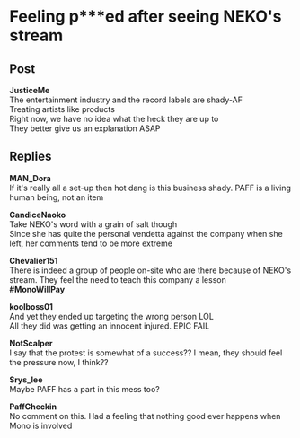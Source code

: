 # Feeling p***ed after seeing NEKO's stream
## Post
**JusticeMe**<br>
The entertainment industry and the record labels are shady-AF<br>
Treating artists like products<br>
Right now, we have no idea what the heck they are up to<br>
They better give us an explanation ASAP
## Replies
**MAN_Dora**<br>
If it's really all a set-up then hot dang is this business shady. PAFF is a living human being, not an item

**CandiceNaoko**<br>
Take NEKO's word with a grain of salt though<br>
Since she has quite the personal vendetta against the company when she left, her comments tend to be more extreme

**Chevalier151**<br>
There is indeed a group of people on-site who are there because of NEKO's stream. They feel the need to teach this company a lesson<br>
**\#MonoWillPay**

**koolboss01**<br>
And yet they ended up targeting the wrong person LOL<br>
All they did was getting an innocent injured. EPIC FAIL

**NotScalper**<br>
I say that the protest is somewhat of a success?? I mean, they should feel the pressure now, I think??

**Srys_lee**<br>
Maybe PAFF has a part in this mess too?

**PaffCheckin**<br>
No comment on this. Had a feeling that nothing good ever happens when Mono is involved

